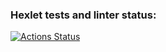 ### Hexlet tests and linter status:
[![Actions Status](https://github.com/nikitinskaya/backend-project-lvl3/workflows/hexlet-check/badge.svg)](https://github.com/nikitinskaya/backend-project-lvl3/actions)